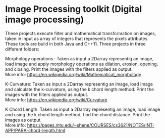 # Image Processing toolkit (Digital image processing)

These projects execute filter and mathematical transformation on images, taken in input as array of integers that represents the pixels attributes.
These tools are build in both Java and C++11.
Three projects in three different folders:

Morphology operations : Taken as input a 2Darray representig an image, load image and apply morphology operations as dilation, erosion, opening, and closing. Print the images with the filters applied as output.
<br />More info: https://en.wikipedia.org/wiki/Mathematical_morphology

K-Curvature: Taken as input a 2Darray representig an image, load image and calculate the k-curvature, using the k chord length method. Print the images with the filters applied as output.
<br />More info: https://en.wikipedia.org/wiki/Curvature

K Chord Length:  Taken as input a 2Darray representig an image, load image and using the k chord length method, find the chord distance. Print the images as output.
<br />More info: https://pages.mtu.edu/~shene/COURSES/cs3621/NOTES/INT-APP/PARA-chord-length.html
